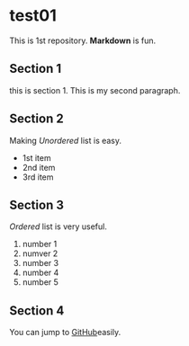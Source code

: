 # test01
 
This is 1st repository.
**Markdown** is fun.

## Section 1
this is section 1.
This is my second paragraph.

## Section 2
Making *Unordered* list is easy.

- 1st item
- 2nd item
- 3rd item

## Section 3
*Ordered* list is very useful.

1. number 1
1. numver 2
1. number 3
1. number 4
1. number 5

## Section 4

You can jump to [GitHub](html://github.com)easily.
